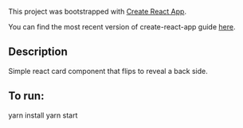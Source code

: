 This project was bootstrapped with [Create React App](https://github.com/facebookincubator/create-react-app).

You can find the most recent version of create-react-app guide [here](https://github.com/facebookincubator/create-react-app/blob/master/packages/react-scripts/template/README.md).

## Description
Simple react card component that flips to reveal a back side.

## To run:
yarn install
yarn start
